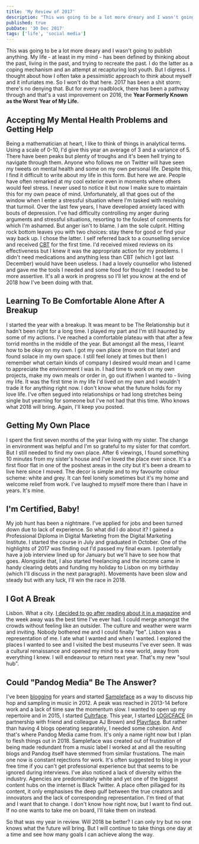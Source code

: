 ```yaml
---
title: 'My Review of 2017'
description: "This was going to be a lot more dreary and I wasn't going to publish anything."
published: true
pubDate: '30 Dec 2017'
tags: ['life', 'social media']
---
```


This was going to be a lot more dreary and I wasn't going to publish anything. My life - at least in my mind - has been defined by thinking about the past, living in the past, and trying to recreate the past. I do the latter as a coping mechanism and an attempt at recapturing lost youth. But I digress. I thought about how I often take a pessimistic approach to think about myself and it infuriates me. So I won't do that here. 2017 has been a shit storm; there's no denying that. But for every roadblock, there has been a pathway through and that's a vast improvement on 2016, the **Year Formerly Known as the Worst Year of My Life.**

## Accepting My Mental Health Problems and Getting Help

Being a mathematician at heart, I like to think of things in analytical terms. Using a scale of 0-10, I'd give this year an average of 3 and a variance of 5. There have been peaks but plenty of troughs and it's been hell trying to navigate through them. Anyone who follows me on Twitter will have seen my tweets on mental health and some on my own personal life. Despite this, I find it difficult to write about my life in this form. But here we are. People have often remarked at my cool exterior even in moments where others would feel stress. I never used to notice it but now I make sure to maintain this for my own peace of mind. Unfortunately, all that goes out of the window when I enter a stressful situation where I'm tasked with resolving that turmoil. Over the last few years, I have developed anxiety laced with bouts of depression. I've had difficulty controlling my anger during arguments and stressful situations, resorting to the foulest of comments for which I'm ashamed. But anger isn't to blame. I am the sole culprit. Hitting rock bottom leaves you with two choices: stay there for good or find your way back up. I chose the latter. I self referred back to a counselling service and received [CBT](https://www.nhs.uk/mental-health/talking-therapies-medicine-treatments/talking-therapies-and-counselling/cognitive-behavioural-therapy-cbt/) for the first time. I'd received mixed reviews on its effectiveness but I knew it was the appropriate action for my problems. I didn't need medications and anything less than CBT (which I got last December) would have been useless. I had a lovely counsellor who listened and gave me the tools I needed and some food for thought: I needed to be more assertive. It's all a work in progress so I'll let you know at the end of 2018 how I've been doing with that.

## Learning To Be Comfortable Alone After A Breakup

I started the year with a breakup. It was meant to be The Relationship but it hadn't been right for a long time. I played my part and I'm still haunted by some of my actions. I've reached a comfortable plateau with that after a few torrid months in the middle of the year. But amongst all the mess, I learnt how to be okay on my own. I got my own place (more on that later) and found solace in my own space. I still feel lonely at times but then I remember what certain kinds of company I desired would mean and I came to appreciate the environment I was in. I had time to work on my own projects, make my own meals or order in, go out if/when I wanted to - living my life. It was the first time in my life I'd lived on my own and I wouldn't trade it for anything right now. I don't know what the future holds for my love life. I've often segued into relationships or had long stretches being single but yearning for someone but I've not had that this time. Who knows what 2018 will bring. Again, I'll keep you posted.

## Getting My Own Place

I spent the first seven months of the year living with my sister. The change in environment was helpful and I'm so grateful to my sister for that comfort. But I still needed to find my own place. After 6 viewings, I found something 10 minutes from my sister's house and I've loved the place ever since. It's a first floor flat in one of the poshest areas in the city but it's been a dream to live here since I moved. The decor is simple and to my favourite colour scheme: white and grey. It can feel lonely sometimes but it's my home and welcome relief from work. I've laughed to myself more there than I have in years. It's mine.

## I'm Certified, Baby!

My job hunt has been a nightmare. I've applied for jobs and been turned down due to lack of experience. So what did I do about it? I gained a Professional Diploma in Digital Marketing from the Digital Marketing Institute. I started the course in July and graduated in October. One of the highlights of 2017 was finding out I'd passed my final exam. I potentially have a job interview lined up for January but we'll have to see how that goes. Alongside that, I also started freelancing and the income came in handy clearing debts and funding my holiday to Lisbon on my birthday (which I'll discuss in the next paragraph). Movements have been slow and steady but with any luck, I'll win the race in 2018.

## I Got A Break

Lisbon. What a city. [I decided to go after reading about it in a magazine](/posts/my-week-in-lisbon/) and the week away was the best time I've ever had. I could merge amongst the crowds without feeling like an outsider. The culture and weather were warm and inviting. Nobody bothered me and I could finally "be". Lisbon was a representation of me. I ate what I wanted and when I wanted. I explored the places I wanted to see and I visited the best museums I've ever seen. It was a cultural renaissance and opened my mind to a new world, away from everything I knew. I will endeavour to return next year. That's my new "soul hub".

## Could "Pandog Media" Be The Answer?

I've been [blogging](/jardim/blogging/) for years and started [Sampleface](https://sampleface.co.uk/) as a way to discuss hip hop and sampling in music in 2012. A peak was reached in 2013-14 before work and a lack of time saw the momentum slow. I wanted to open up my repertoire and in 2015, I started [Cultrface](https://cultrface.co.uk/). This year, I started [LOGiCFACE](https://logicface.co.uk/) (in partnership with friend and colleague AJ Brown) and [Playrface](https://playrface.co.uk/). But rather than having 4 blogs operating separately, I needed some cohesion. And that's where Pandog Media came from. It's only a name right now but I plan to flesh things out in 2018. Sampleface was created out of frustration of being made redundant from a music label I worked at and all the resulting blogs and Pandog itself have stemmed from similar frustations. The main one now is constant rejections for work. It's often suggested to blog in your free time if you can't get professional experience but that seems to be ignored during interviews. I've also noticed a lack of diversity within the industry. Agencies are predominately white and yet one of the biggest content hubs on the internet is Black Twitter. A place often pillaged for its content, it only emphasises the deep gulf between the true creators and innovators and the lack of corresponding representation. I'm tired of that and I want that to change. I don't know how right now, but I want to find out. If no one wants to take me on board, I'll take them on instead.

So that was my year in review. Will 2018 be better? I can only try but no one knows what the future will bring. But I will continue to take things one day at a time and see how many goals I can achieve along the way.
